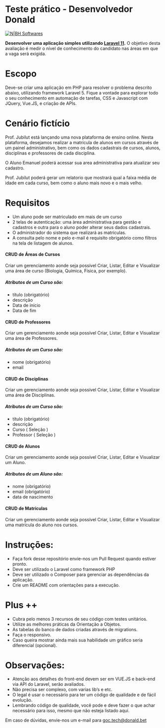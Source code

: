 # Teste prático - Desenvolvedor Donald

[![N|BH Softwares](https://imagedelivery.net/BgH9d8bzsn4n0yijn4h7IQ/de5a05ed-37f0-4eed-22cb-233beb405a00/w=1200)](https://donald.bet.br/)

**Desenvolver uma aplicação simples utilizando [Laravel 11](https://laravel.com/).**
O objetivo desta avaliação é medir o nível de conhecimento do candidato nas áreas em que a vaga será exigida.

# Escopo
Deve-se criar uma aplicação em PHP para resolver o problema descrito abaixo, utilizando framework Laravel 5. Fique a vontade para explorar todo o seu conhecimento em automação de tarefas, CSS e Javascript com JQuery, Vue.JS, e criação de APIs.

# Cenário fictício
Prof. Jubilut está lançando uma nova plataforma de ensino online. Nesta plataforma, desejamos realizar a matrícula de alunos em cursos através de um painel administrativo, bem como os dados cadastrais de cursos, alunos, disciplinas e professores de cada disciplina.

O Aluno Emanuel poderá acessar sua area administrativa para atualizar seu cadastro.

Prof. Jubilut poderá gerar um relatorio que mostrará qual a faixa média de idade em cada curso, bem como o aluno mais novo e o mais velho.

# Requisitos
- Um aluno pode ser matriculado em mais de um curso
- 2 telas de autenticação: uma àrea administrativa para gestão e cadastros e outra para o aluno poder alterar seus dados cadastrais.
- O administrador do sistema que realizará as matrículas.
- A consulta pelo nome e pelo e-mail é requisito obrigatório como filtros na tela de listagem de alunos.


#### CRUD de Áreas de Cursos
Criar um gerenciamento aonde seja possível Criar, Listar, Editar e Visualizar uma área de curso (Biologia, Química, Física, por exemplo). 

##### Atributos de um Curso são:
- título (obrigatório)
- descrição 
- Data de início
- Data de fim

#### CRUD de Professores
Criar um gerenciamento aonde seja possível Criar, Listar, Editar e Visualizar uma área de Professores. 

##### Atributos de um Curso são:
- nome (obrigatório)
- email

#### CRUD de Disciplinas
Criar um gerenciamento aonde seja possível Criar, Listar, Editar e Visualizar uma área de Disciplinas. 

##### Atributos de um Curso são:
- título (obrigatório)
- descrição 
- Curso ( Seleção )
- Professor ( Seleção )

#### CRUD de Alunos
Criar um gerenciamento aonde seja possível Criar, Listar, Editar e Visualizar um Aluno. 

##### Atributos de um Aluno são:
- nome (obrigatório)
- email (obrigatório)
- data de nascimento

#### CRUD de Matrículas
Criar um gerenciamento aonde seja possível Criar, Listar, Editar e Visualizar uma matrícula do aluno nos cursos. 

# Instruções:

- Faça fork desse repositório envie-nos um Pull Request quando estiver pronto.
- Deve ser utilizado o Laravel como framework PHP
- Deve ser utilizado o Composer para gerenciar as dependências da aplicação. 
- Crie um README com orientações para a execução.

# Plus ++ 
- Cubra pelo menos 3 recursos de seu código com testes unitários.
- Utilize as melhores práticas da Orientação a Objetos.
- As tabelas do banco de dados criadas através de migrations.
- Faça o responsivo. 
- Caso queira mostrar ainda mais sua habilidade um gráfico seria diferencial (opcional).


# Observações:

- Atenção aos detalhes do front-end devem ser em VUE.JS e back-end via API do Laravel, serão avaliados.
- Não precisa ser complexo, com varias lib’s e etc. 
- O legal é usar o necessário para ter um código de qualidade e de fácil evolução. 
- Lembrando código de qualidade, você pode e deve fazer o que achar necessário para isso, mesmo que não esteja listado aqui. 

Em caso de dúvidas, envie-nos um e-mail para goc.tech@donald.bet 
